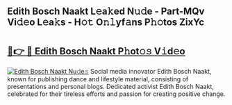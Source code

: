 ## Edith Bosch Naakt L𝚎a𝚔ed N𝚞𝚍e - Part-MQv Vi𝚍𝚎o L𝚎a𝚔s - H𝚘𝚝 O𝚗𝚕yf𝚊ns P𝚑𝚘tos ZixYc

# <h2><a href="http://kf42zx5.oniu.top/?m=Edith+Bosch+Naakt">🔗👉 🔴 Edith Bosch Naakt P𝚑ot𝚘𝚜 V𝚒d𝚎o</a></h2>

[![Edith Bosch Naakt Nu𝚍e𝚜](https://i.imgur.com/0qMVB7G.gif)](http://kf42zx5.oniu.top/?m=Edith+Bosch+Naakt)
Social media innovator Edith Bosch Naakt, known for publishing dance and lifestyle material, consisting of presentations and personal blogs. Dedicated activist Edith Bosch Naakt, celebrated for their tireless efforts and passion for creating positive change.  
